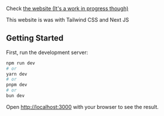 Check [the website (It's a work in progress though)](https://scout-ai-delta.vercel.app/) 

This website is was with Tailwind CSS and Next JS

## Getting Started

First, run the development server:

```bash
npm run dev
# or
yarn dev
# or
pnpm dev
# or
bun dev
```

Open [http://localhost:3000](http://localhost:3000) with your browser to see the result.

